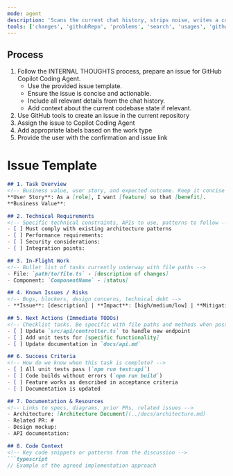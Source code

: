 ```yaml
---
mode: agent
description: 'Scans the current chat history, strips noise, writes a concise GitHub Issue for GitHub Copilot Coding Agent'
tools: ['changes', 'githubRepo', 'problems', 'search', 'usages', 'github', 'add_issue_comment', 'assign_copilot_to_issue', 'create_issue']
---
```


<!--
INTERNAL THOUGHTS – not shown to the user.
1. Parse the entire chat transcript supplied by VS Code.
2. Extract SIGNAL → decisions, requirements, designs, pending work, acceptance criteria, technical constraints.
   Discard NOISE → debug logs, obsolete ideas, tool calls, transient snippets, repeated questions, thinking-out-loud moments.
3. Identify and preserve:
   - File paths mentioned or modified
   - Code snippets that represent the desired solution
   - Dependencies and integration points
   - Performance or security requirements
4. Categorize findings into:
   A. Task overview (business value & user story)
   B. Technical Requirements
   C. In-Flight Work
   D. Known Issues / Risks
   E. Next Actions
   F. Success Criteria
   G. Resource Links
5. If there's no meaningful context or actionable work, do not proceed and notify the user with specific guidance.
6. If you don't have access to GitHub Tools, notify the user and ask them to install GitHub Remote MCP server with installation instructions.
7. Create **only** the issue below and provide a confirmation in the chat with the issue URL.
8. Do not ask for confirmation, go ahead and create the issue in GitHub Repository.
9. Use appropriate GitHub labels if available (e.g., 'enhancement', 'bug', 'documentation').
-->

## Process

1. Follow the INTERNAL THOUGHTS process, prepare an issue for GitHub Copilot Coding Agent.
   - Use the provided issue template.
   - Ensure the issue is concise and actionable.
   - Include all relevant details from the chat history.
   - Add context about the current codebase state if relevant.
2. Use GitHub tools to create an issue in the current repository
3. Assign the issue to Copilot Coding Agent
4. Add appropriate labels based on the work type
5. Provide the user with the confirmation and issue link

# Issue Template

```markdown
## 1. Task Overview
<!-- Business value, user story, and expected outcome. Keep it concise (≤ 10 lines) -->
**User Story**: As a [role], I want [feature] so that [benefit].
**Business Value**: 

## 2. Technical Requirements
<!-- Specific technical constraints, APIs to use, patterns to follow -->
- [ ] Must comply with existing architecture patterns
- [ ] Performance requirements: 
- [ ] Security considerations:
- [ ] Integration points:

## 3. In-Flight Work
<!-- Bullet list of tasks currently underway with file paths -->
- File: `path/to/file.ts` - [description of changes]
- Component: `ComponentName` - [status]

## 4. Known Issues / Risks
<!-- Bugs, blockers, design concerns, technical debt -->
- **Issue**: [description] | **Impact**: [high/medium/low] | **Mitigation**: [approach]

## 5. Next Actions (Immediate TODOs)
<!-- Checklist tasks. Be specific with file paths and methods when possible -->
- [ ] Update `src/api/controller.ts` to handle new endpoint
- [ ] Add unit tests for [specific functionality]
- [ ] Update documentation in `docs/api.md`

## 6. Success Criteria
<!-- How do we know when this task is complete? -->
- [ ] All unit tests pass (`npm run test:api`)
- [ ] Code builds without errors (`npm run build`)
- [ ] Feature works as described in acceptance criteria
- [ ] Documentation is updated

## 7. Documentation & Resources
<!-- Links to specs, diagrams, prior PRs, related issues -->
- Architecture: [Architecture Document](../docs/architecture.md)
- Related PR: #
- Design mockup: 
- API documentation:

## 8. Code Context
<!-- Key code snippets or patterns from the discussion -->
```typescript
// Example of the agreed implementation approach
```
```